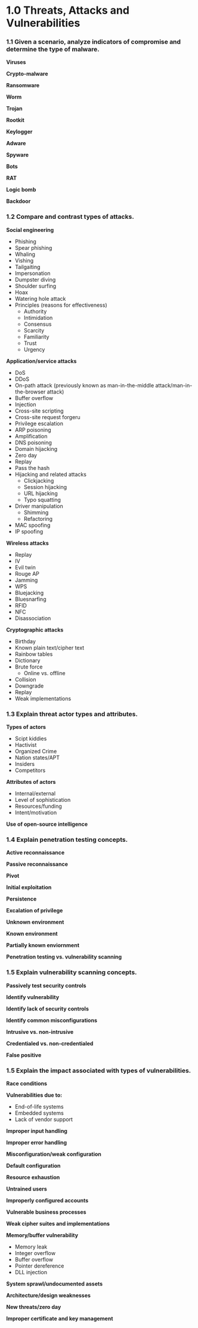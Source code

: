# 1.0 Threats, Attacks and Vulnerabilities
### 1.1 Given a scenario, analyze indicators of compromise and determine the type of malware.
**Viruses**

**Crypto-malware**

**Ransomware**

**Worm**

**Trojan**

**Rootkit**

**Keylogger**

**Adware**

**Spyware**

**Bots**

**RAT**

**Logic bomb**

**Backdoor**

### 1.2 Compare and contrast types of attacks.
**Social engineering**
 - Phishing
 - Spear phishing
 - Whaling
 - Vishing
 - Tailgaiting
 - Impersonation
 - Dumpster diving
 - Shoulder surfing
 - Hoax
 - Watering hole attack
 - Principles (reasons for effectiveness)
      - Authority
      - Intimidation
      - Consensus
      - Scarcity
      - Familiarity
      - Trust
      - Urgency

**Application/service attacks**
 - DoS
 - DDoS
 - On-path attack (previously known as man-in-the-middle attack/man-in-the-browser attack)
 - Buffer overflow
 - Injection
 - Cross-site scripting
 - Cross-site request forgeru
 - Privilege escalation
 - ARP poisoning
 - Amplification
 - DNS poisoning
 - Domain hijacking
 - Zero day
 - Replay
 - Pass the hash
 - Hijacking and related attacks
      - Clickjacking
      - Session hijacking
      - URL hijacking
      - Typo squatting
 - Driver manipulation
      - Shimming
      - Refactoring
 - MAC spoofing
 - IP spoofing

**Wireless attacks**
 - Replay
 - IV
 - Evil twin
 - Rouge AP
 - Jamming
 - WPS
 - Bluejacking
 - Bluesnarfing
 - RFID
 - NFC
 - Disassociation

**Cryptographic attacks**
 - Birthday
 - Known plain text/cipher text
 - Rainbow tables
 - Dictionary
 - Brute force
      - Online vs. offline
 - Collision
 - Downgrade
 - Replay
 - Weak implementations
### 1.3 Explain threat actor types and attributes.
**Types of actors**
 - Scipt kiddies
 - Hactivist
 - Organized Crime
 - Nation states/APT
 - Insiders
 - Competitors

**Attributes of actors**
 - Internal/external
 - Level of sophistication
 - Resources/funding
 - Intent/motivation

**Use of open-source intelligence**

### 1.4 Explain penetration testing concepts.
**Active reconnaissance**

**Passive reconnaissance**

**Pivot**

**Initial exploitation**

**Persistence**

**Excalation of privilege**

**Unknown environment**

**Known environment**

**Partially known enviornment**

**Penetration testing vs. vulnerability scanning**

### 1.5 Explain vulnerability scanning concepts.
**Passively test security controls**

**Identify vulnerability**

**Identify lack of security controls**

**Identify common misconfigurations**

**Intrusive vs. non-intrusive**

**Credentialed vs. non-credentialed**

**False positive**

### 1.5 Explain the impact associated with types of vulnerabilities.
**Race conditions**

**Vulnerabilities due to:**
 - End-of-life systems
 - Embedded systems
 - Lack of vendor support

**Improper input handling**

**Improper error handling**

**Misconfiguration/weak configuration**

**Default configuration**

**Resource exhaustion**

**Untrained users**

**Improperly configured accounts**

**Vulnerable business processes**

**Weak cipher suites and implementations**

**Memory/buffer vulnerability**
 - Memory leak
 - Integer overflow
 - Buffer overflow
 - Pointer dereference
 - DLL injection

**System sprawl/undocumented assets**

**Architecture/design weaknesses**

**New threats/zero day**

**Improper certificate and key management**
